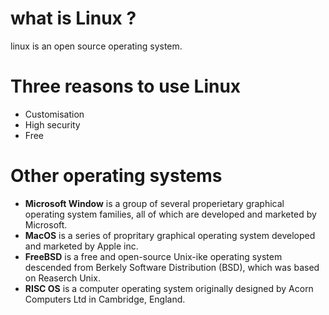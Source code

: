 
# what is Linux ?
linux is an open source operating system.

# Three reasons to use Linux
* Customisation
* High security
* Free

# Other operating systems
* **Microsoft Window** is a group of several properietary graphical operating system families, all of which are developed and marketed by Microsoft.
* **MacOS** is a series of propritary graphical operating system developed and marketed by Apple inc.
* **FreeBSD** is a free and open-source Unix-ike operating system descended from Berkely Software Distribution (BSD), which was based on Reaserch Unix.
* **RISC OS** is a computer operating system originally designed by Acorn Computers Ltd in Cambridge, England. 
